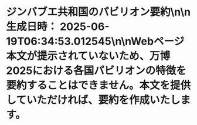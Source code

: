 # ジンバブエ共和国のパビリオン要約\n\n**生成日時：** 2025-06-19T06:34:53.012545\n\nWebページ本文が提示されていないため、万博2025における各国パビリオンの特徴を要約することはできません。本文を提供していただければ、要約を作成いたします。
